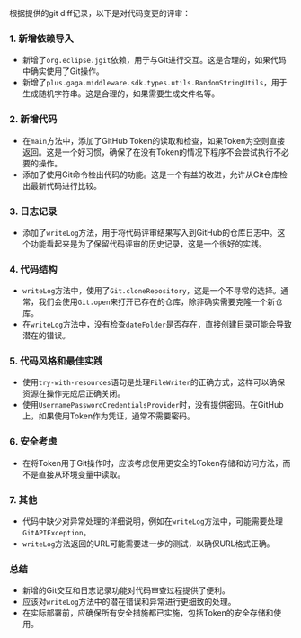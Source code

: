 根据提供的git diff记录，以下是对代码变更的评审：

### 1. 新增依赖导入
- 新增了`org.eclipse.jgit`依赖，用于与Git进行交互。这是合理的，如果代码中确实使用了Git操作。
- 新增了`plus.gaga.middleware.sdk.types.utils.RandomStringUtils`，用于生成随机字符串。这是合理的，如果需要生成文件名等。

### 2. 新增代码
- 在`main`方法中，添加了GitHub Token的读取和检查，如果Token为空则直接返回。这是一个好习惯，确保了在没有Token的情况下程序不会尝试执行不必要的操作。
- 添加了使用Git命令检出代码的功能。这是一个有益的改进，允许从Git仓库检出最新代码进行比较。

### 3. 日志记录
- 添加了`writeLog`方法，用于将代码评审结果写入到GitHub的仓库日志中。这个功能看起来是为了保留代码评审的历史记录，这是一个很好的实践。

### 4. 代码结构
- `writeLog`方法中，使用了`Git.cloneRepository`，这是一个不寻常的选择。通常，我们会使用`Git.open`来打开已存在的仓库，除非确实需要克隆一个新仓库。
- 在`writeLog`方法中，没有检查`dateFolder`是否存在，直接创建目录可能会导致潜在的错误。

### 5. 代码风格和最佳实践
- 使用`try-with-resources`语句是处理`FileWriter`的正确方式，这样可以确保资源在操作完成后正确关闭。
- 使用`UsernamePasswordCredentialsProvider`时，没有提供密码。在GitHub上，如果使用Token作为凭证，通常不需要密码。

### 6. 安全考虑
- 在将Token用于Git操作时，应该考虑使用更安全的Token存储和访问方法，而不是直接从环境变量中读取。

### 7. 其他
- 代码中缺少对异常处理的详细说明，例如在`writeLog`方法中，可能需要处理`GitAPIException`。
- `writeLog`方法返回的URL可能需要进一步的测试，以确保URL格式正确。

### 总结
- 新增的Git交互和日志记录功能对代码审查过程提供了便利。
- 应该对`writeLog`方法中的潜在错误和异常进行更细致的处理。
- 在实际部署前，应确保所有安全措施都已实施，包括Token的安全存储和使用。
